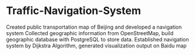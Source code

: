 # Traffic-Navigation-System
Created public transportation map of Beijing and developed a navigation system
Collected geographic information from OpenStreetMap, build geographic database with PostgreSQL to store data. Established navigation system by Dijkstra Algorithm, generated visualization output on Baidu map
